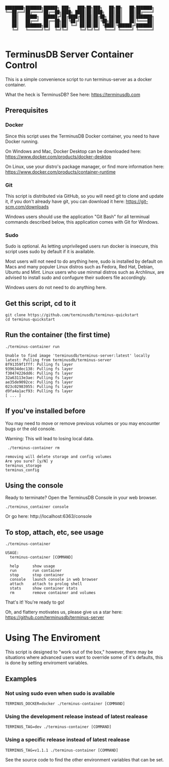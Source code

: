 ```
████████╗███████╗██████╗ ███╗   ███╗██╗███╗   ██╗██╗   ██╗███████╗
╚══██╔══╝██╔════╝██╔══██╗████╗ ████║██║████╗  ██║██║   ██║██╔════╝
   ██║   █████╗  ██████╔╝██╔████╔██║██║██╔██╗ ██║██║   ██║███████╗
   ██║   ██╔══╝  ██╔══██╗██║╚██╔╝██║██║██║╚██╗██║██║   ██║╚════██║
   ██║   ███████╗██║  ██║██║ ╚═╝ ██║██║██║ ╚████║╚██████╔╝███████║
   ╚═╝   ╚══════╝╚═╝  ╚═╝╚═╝     ╚═╝╚═╝╚═╝  ╚═══╝ ╚═════╝ ╚══════╝
                                                                  
```

# TerminusDB Server Container Control

This is a simple convenience script to run terminus-server as a docker
container.

What the heck is TerminusDB? See here: https://terminusdb.com

## Prerequisites

### Docker

Since this script uses the TerminusDB Docker container, you need to have Docker
running.

On Windows and Mac, Docker Desktop can be downloaded here:
https://www.docker.com/products/docker-desktop

On Linux, use your distro's package manager, or find more information here:
https://www.docker.com/products/container-runtime

### Git

This script is distributed via GitHub, so you will need git to clone and update
it, if you don't already have git, you can download it here:
https://git-scm.com/downloads

Windows users should use the application "Git Bash" for all terminual commands
described below, this application comes with Git for Windows.

### Sudo

Sudo is optional. As letting unprivileged users run docker is insecure, this
script uses sudo by default if it is available. 

Most users will not need to do anything here, sudo is installed by default on
Macs and many populer Linux distros such as Fedora, Red Hat, Debian, Ubuntu and
Mint. Linux users who use minmal distros such as Archlinux, are advised to
install sudo and confugure their sudoers file accordingly.

Windows users do not need to do anything here.

## Get this script, cd to it

```
git clone https://github.com/terminusdb/terminus-quickstart
cd terminus-quickstart
```

## Run the container (the first time)

```
./terminus-container run

Unable to find image 'terminusdb/terminus-server:latest' locally
latest: Pulling from terminusdb/terminus-server
8f91359f1fff: Pulling fs layer
939634dec138: Pulling fs layer
f30474226dd6: Pulling fs layer
32a63113e3ae: Pulling fs layer
ae35de9092ce: Pulling fs layer
023c02983955: Pulling fs layer
d9fa4a1acf93: Pulling fs layer
[ ... ]
```

## If you've installed before 

You may need to move or remove previous volumes or you may encounter bugs or
the old console.

Warning: This will lead to losing local data.

```
 ./terminus-container rm

removing will delete storage and config volumes
Are you sure? [y/N] y
terminus_storage
terminus_config
```

## Using the console

Ready to terminate? Open the TerminusDB Console in your web browser.

```
./terminus_container console
```

Or go here: http://localhost:6363/console

## To stop, attach, etc, see usage
```
./terminus-container 

USAGE:
  terminus-container [COMMAND]

  help      show usage
  run       run container
  stop      stop container
  console   launch console in web browser
  attach    attach to prolog shell
  stats     show container stats
  rm        remove container and volumes
```

That's it! You're ready to go!

Oh, and flattery motivates us, please give us a star here:
https://github.com/terminusdb/terminus-server

# Using The Enviroment

This script is designed to "work out of the box," however, there may be
situations where advanced users want to override some of it's defaults, this is
done by setting enviroment variables.

## Examples

### Not using sudo even when sudo is available
```
TERMINUS_DOCKER=docker ./terminus-container [COMMAND]
```

### Using the development release instead of latest realease
```
TERMINUS_TAG=dev ./terminus-container [COMMAND]
```

### Using a specific release instead of latest realease
```
TERMINUS_TAG=v1.1.1 ./terminus-container [COMMAND]
```

See the source code to find the other environment variables that can be set.



